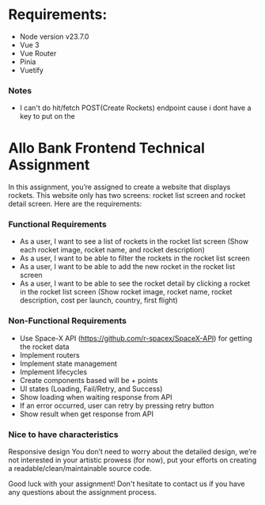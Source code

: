# Requirements:
- Node version v23.7.0
- Vue 3
- Vue Router
- Pinia
- Vuetify
### Notes
- I can't do hit/fetch POST(Create Rockets) endpoint cause i dont have a key to put on the 
# Allo Bank Frontend Technical Assignment

In this assignment, you’re assigned to create a website that displays rockets. This website only has two screens: rocket list screen and rocket detail screen. Here are the requirements:

### Functional Requirements
- As a user, I want to see a list of rockets in the rocket list screen (Show each rocket image, rocket name, and rocket description)
- As a user, I want to be able to filter the rockets in the rocket list screen
- As a user, I want to be able to add the new rocket in the rocket list screen
- As a user, I want to be able to see the rocket detail by clicking a rocket in the rocket list screen (Show rocket image, rocket name, rocket description, cost per launch, country, first flight)

### Non-Functional Requirements
- Use Space-X API (https://github.com/r-spacex/SpaceX-API) for getting the rocket data
- Implement routers
- Implement state management
- Implement lifecycles
- Create components based will be + points
- UI states (Loading, Fail/Retry, and Success)
- Show loading when waiting response from API
- If an error occurred, user can retry by pressing retry button
- Show result when get response from API

### Nice to have characteristics
Responsive design
You don’t need to worry about the detailed design, we’re not interested in your artistic prowess (for now), put your efforts on creating a readable/clean/maintainable source code.

Good luck with your assignment! Don't hesitate to contact us if you have any questions about the assignment process.
